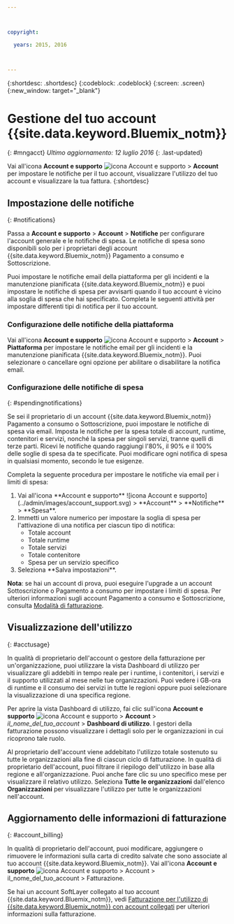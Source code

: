 ```yaml
---



copyright:

  years: 2015, 2016



---
```


{:shortdesc: .shortdesc}
{:codeblock: .codeblock}
{:screen: .screen}
{:new_window: target="_blank"}

# Gestione del tuo account {{site.data.keyword.Bluemix_notm}}
{: #mngacct}
*Ultimo aggiornamento: 12 luglio 2016*
{: .last-updated}

Vai all'icona **Account e supporto** ![icona Account e supporto](../admin/images/account_support.svg) &gt; **Account** per impostare le notifiche per il tuo account, visualizzare l'utilizzo del tuo account e visualizzare la tua fattura.
{:shortdesc}

## Impostazione delle notifiche
{: #notifications}

Passa a **Account e supporto** &gt; **Account** &gt; **Notifiche** per configurare l'account generale e le notifiche di spesa. Le notifiche di spesa sono disponibili solo per i proprietari degli account {{site.data.keyword.Bluemix_notm}} Pagamento a consumo e Sottoscrizione.

Puoi impostare le notifiche email della piattaforma per gli incidenti e la manutenzione pianificata {{site.data.keyword.Bluemix_notm}} e puoi impostare le notifiche di spesa per avvisarti quando il tuo account è vicino alla soglia di spesa che hai specificato. Completa le seguenti attività per impostare differenti tipi di notifica per il tuo account.

### Configurazione delle notifiche della piattaforma

Vai all'icona **Account e supporto** ![icona Account e supporto](../admin/images/account_support.svg) &gt; **Account** &gt; **Piattaforma** per impostare le notifiche email per gli incidenti e la manutenzione pianificata {{site.data.keyword.Bluemix_notm}}. Puoi selezionare o cancellare ogni opzione per abilitare o disabilitare la notifica email.

### Configurazione delle notifiche di spesa 
{: #spendingnotifications}

Se sei il proprietario di un account {{site.data.keyword.Bluemix_notm}} Pagamento a consumo o Sottoscrizione, puoi impostare le notifiche di spesa via email. Imposta le notifiche per la spesa totale di account, runtime, contenitori e servizi, nonché la spesa per singoli servizi, tranne quelli di terze parti. Ricevi le notifiche quando raggiungi l'80%, il 90% e il 100% delle soglie di spesa da te specificate. Puoi modificare ogni notifica di spesa in qualsiasi momento, secondo le tue esigenze.

Completa la seguente procedura per impostare le notifiche via email per i limiti di spesa:

<ol>
<li>Vai all'icona **Account e supporto** ![icona Account e supporto](../admin/images/account_support.svg) &gt; **Account** &gt; **Notifiche** &gt; **Spesa**.</li>
<li>Immetti un valore numerico per impostare la soglia di spesa per l'attivazione di una notifica per ciascun tipo di notifica:<br />
<ul>
<li>Totale account</li>
<li>Totale runtime</li>
<li>Totale servizi</li>
<li>Totale contenitore</li>
<li>Spesa per un servizio specifico</li>
</ul>
</li>
<li>Seleziona **Salva impostazioni**.</li>
</ol>

**Nota**: se hai un account di prova, puoi eseguire l'upgrade a un account Sottoscrizione o Pagamento a consumo per impostare i limiti di spesa. Per ulteriori informazioni sugli account Pagamento a consumo e Sottoscrizione, consulta [Modalità di fatturazione](../pricing/index.html#pay-accounts).


## Visualizzazione dell'utilizzo
{: #acctusage}

In qualità di proprietario dell'account o gestore della fatturazione per un'organizzazione, puoi utilizzare la vista Dashboard di utilizzo per visualizzare gli addebiti in
tempo reale per i runtime, i contenitori, i servizi e il supporto utilizzati al mese nelle tue organizzazioni. Puoi vedere i GB-ora di runtime e il consumo dei servizi in tutte le regioni oppure puoi
selezionare la visualizzazione di una specifica regione.

Per aprire la vista Dashboard di utilizzo, fai clic sull'icona **Account e supporto** ![icona Account e supporto](../admin/images/account_support.svg) &gt; **Account** &gt; *il_nome_del_tuo_account* &gt; **Dashboard di utilizzo**. I gestori della fatturazione possono visualizzare i dettagli solo per le organizzazioni in cui ricoprono tale ruolo.

Al proprietario dell'account viene addebitato l'utilizzo totale sostenuto su tutte le organizzazioni alla fine di ciascun ciclo di fatturazione. In qualità di proprietario dell'account, puoi filtrare il riepilogo dell'utilizzo in base alla regione e all'organizzazione. Puoi anche fare clic su uno specifico mese per visualizzare il relativo utilizzo. Seleziona **Tutte le organizzazioni** dall'elenco **Organizzazioni** per visualizzare l'utilizzo per tutte le organizzazioni nell'account.


## Aggiornamento delle informazioni di fatturazione
{: #account_billing}

In qualità di proprietario dell'account, puoi modificare, aggiungere o rimuovere le informazioni sulla carta di credito salvate che sono associate al tuo account {{site.data.keyword.Bluemix_notm}}. Vai all'icona **Account e supporto** ![icona Account e
supporto](../admin/images/account_support.svg) &gt; Account &gt; il_nome_del_tuo_account &gt; Fatturazione.

Se hai un account SoftLayer collegato al tuo account {{site.data.keyword.Bluemix_notm}}, vedi [Fatturazione per l'utilizzo di {{site.data.keyword.Bluemix_notm}} con account collegati](../admin/softlayerlink.html#bill_usage) per ulteriori informazioni sulla fatturazione.
